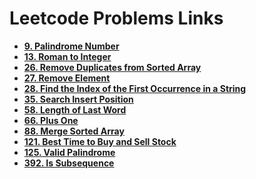 # Leetcode Problems Links

- **[9. Palindrome Number](https://leetcode.com/problems/palindrome-number/)**
- **[13. Roman to Integer](https://leetcode.com/problems/roman-to-integer/)**
- **[26. Remove Duplicates from Sorted Array](https://leetcode.com/problems/remove-duplicates-from-sorted-array/)**
- **[27. Remove Element](https://leetcode.com/problems/remove-element/)**
- **[28. Find the Index of the First Occurrence in a String](https://leetcode.com/problems/find-the-index-of-the-first-occurrence-in-a-string/)**
- **[35. Search Insert Position](https://leetcode.com/problems/search-insert-position/)**
- **[58. Length of Last Word](https://leetcode.com/problems/length-of-last-word/)**
- **[66. Plus One](https://leetcode.com/problems/plus-one/)**
- **[88. Merge Sorted Array](https://leetcode.com/problems/merge-sorted-array/)**
- **[121. Best Time to Buy and Sell Stock](https://leetcode.com/problems/best-time-to-buy-and-sell-stock/)**
- **[125. Valid Palindrome](https://leetcode.com/problems/valid-palindrome/)**
- **[392. Is Subsequence](https://leetcode.com/problems/is-subsequence/)**
